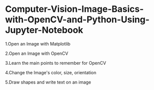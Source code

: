 # Computer-Vision-Image-Basics-with-OpenCV-and-Python-Using-Jupyter-Notebook
   
  1.Open an Image with Matplotlib
  
  2.Open an Image with OpenCV
   
  3.Learn the main points to remember for OpenCV
  
  4.Change the Image's color, size, orientation
   
  5.Draw shapes and write text on an image
